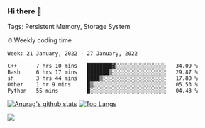 ### Hi there 👋

Tags: Persistent Memory, Storage System

<!--

[![Anurag's github stats](https://github-readme-stats.vercel.app/api?username=wwyf)](https://github.com/anuraghazra/github-readme-stats)

[![Anurag's github stats](https://github-readme-stats.vercel.app/api?username=wwyf&count_private=true)](https://github.com/anuraghazra/github-readme-stats)


[![Top Langs](https://github-readme-stats.vercel.app/api/top-langs/?username=wwyf&count_private=true&&hide=jupyter%20notebook,html)](https://github.com/anuraghazra/github-readme-stats)



-->


⏱ Weekly coding time

<!--START_SECTION:waka-->
```text
Week: 21 January, 2022 - 27 January, 2022

C++      7 hrs 10 mins   ████████▓░░░░░░░░░░░░░░░░   34.09 % 
Bash     6 hrs 17 mins   ███████▒░░░░░░░░░░░░░░░░░   29.87 % 
sh       3 hrs 44 mins   ████▒░░░░░░░░░░░░░░░░░░░░   17.80 % 
Other    1 hr 9 mins     █▒░░░░░░░░░░░░░░░░░░░░░░░   05.53 % 
Python   55 mins         █░░░░░░░░░░░░░░░░░░░░░░░░   04.43 % 
```
<!--END_SECTION:waka-->



[![Anurag's github stats](https://github-readme-stats.vercel.app/api?username=wwyf&count_private=true&show_icons=true&hide_border=true)](https://github.com/anuraghazra/github-readme-stats) [![Top Langs](https://github-readme-stats.vercel.app/api/top-langs/?username=wwyf&count_private=true&hide=jupyter%20notebook,html,OpenEdge%20ABL&langs_count=10&layout=compact&hide_border=true)](https://github.com/anuraghazra/github-readme-stats)

<!--

[![willianrod's wakatime stats](https://github-readme-stats.vercel.app/api/wakatime?username=wwyf)](https://github.com/anuraghazra/github-readme-stats)


-->

![](https://hit.yhype.me/github/profile?user_id=23121291)

